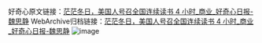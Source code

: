 好奇心原文链接：[茫茫冬日，美国人号召全国连续读书 4 小时_商业_好奇心日报-魏思静](https://www.qdaily.com/articles/5258.html)
WebArchive归档链接：[茫茫冬日，美国人号召全国连续读书 4 小时_商业_好奇心日报-魏思静](http://web.archive.org/web/20190623164318/https://www.qdaily.com/articles/5258.html)
![image](http://ww3.sinaimg.cn/large/007d5XDply1g3wgsw5o8ej30u02jwu0m)